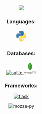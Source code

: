 <p align="center"> <a href="https://git.io/streak-stats" target="_blank" rel="noreferrer"> <img src="https://streak-stats.demolab.com?user=Mozza-py&theme=discord-old-blurple&hide_border=true&date_format=j%2Fn%5B%2FY%5D"> </a> </p>

<h3 align="center">Languages:</h3>
<p align="center"><a href="https://www.python.org" target="_blank" rel="noreferrer"> <img src="https://raw.githubusercontent.com/devicons/devicon/master/icons/python/python-original.svg" alt="python" width="40" height="40"/> </a> </p>

<h3 align="center">Databases:</h3>
<p align="center"> <a href="https://www.sqlite.org/" target="_blank" rel="noreferrer"> <img src="https://www.vectorlogo.zone/logos/sqlite/sqlite-icon.svg" alt="sqlite" width="40" height="40"/> </a> <a href="https://www.mongodb.com/" target="_blank" rel="noreferrer"> <img src="https://raw.githubusercontent.com/devicons/devicon/master/icons/mongodb/mongodb-original-wordmark.svg" alt="mongodb" width="40" height="40"/> </a> </p>

<h3 align="center">Frameworks:</h3>
<p align="center"> <a href="https://flask.palletsprojects.com/" target="_blank" rel="noreferrer"> <img src="https://www.vectorlogo.zone/logos/pocoo_flask/pocoo_flask-icon.svg" alt="flask" width="40" height="40"/> </a> </p>
<p align="center"> <img src="https://komarev.com/ghpvc/?username=mozza-py&label=Profile%20views&color=0e75b6&style=flat" alt="mozza-py" /> </p>
